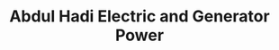 ---
title: "Abdul Hadi Electric and Generator Power"
url: /karachi/abdul-hadi-electric-and-generator-power/
shop: electronics
---